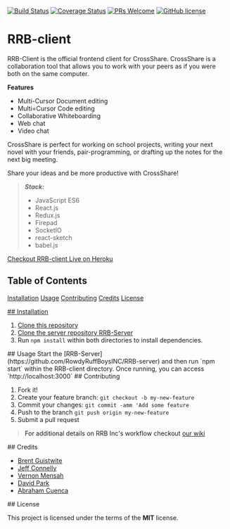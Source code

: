 [![Build Status](https://travis-ci.org/RowdyRuffBoysINC/RRB-client.svg?branch=master)](https://travis-ci.org/RowdyRuffBoysINC/RRB-client) [![Coverage Status](https://coveralls.io/repos/github/RowdyRuffBoysINC/RRB-client/badge.svg?branch=master)](https://coveralls.io/github/RowdyRuffBoysINC/RRB-client?branch=master) [![PRs Welcome](https://img.shields.io/badge/PRs-welcome-brightgreen.svg?style=flat-square)](https://github.com/RowdyRuffBoysINC/RRB-client/pull/new/master) [![GitHub license](https://img.shields.io/badge/license-MIT-blue.svg?style=flat-square)](https://github.com/RowdyRuffBoysINC/RRB-client/blob/master/LICENSE)
# RRB-client
RRB-Client is the official frontend client for CrossShare.
CrossShare is a collaboration tool that allows you to work with your peers as
if you were both on the same computer.

**Features**

- Multi-Cursor Document editing
- Multi=Cursor Code editing
- Collaborative Whiteboarding
- Web chat
- Video chat

CrossShare is perfect for working on school projects, writing your next novel
with your friends, pair-programming, or drafting up the notes for the next big
meeting.

Share your ideas and be more productive with CrossShare!

> ***Stack:***
> - JavaScript ES6
> - React.js
> - Redux.js
> - Firepad
> - SocketIO
> - react-sketch
> - babel.js


[Checkout RRB-client Live on Heroku](https://crossshare.netlify.com)

## Table of Contents
[Installation](#installation)
[Usage](#usage)
[Contributing](#contributing)
[Credits](#credits)
[License](#license)

<a href="installation">
## Installation

1. Clone this repository
2. Clone the server repository [RRB-Server](https://github.com/RowdyRuffBoysINC/RRB-server)
3. Run `npm install` within both directories to install dependencies.


<a name="usage">
## Usage
Start the [RRB-Server](https://github.com/RowdyRuffBoysINC/RRB-server) and then run `npm start` within the RRB-client directory. Once running, you can access `http://localhost:3000`


<a name="contributing">
## Contributing

1. Fork it!
2. Create your feature branch: `git checkout -b my-new-feature`
3. Commit your changes: `git commit -amm 'Add some feature`
4. Push to the branch `git push origin my-new-feature`
5. Submit a pull request

> For additional details on RRB Inc's workflow checkout [our wiki](https://github.com/RowdyRuffBoysINC/RRB-client/wiki)

<a name="credits">
## Credits

- [Brent Guistwite](https://github.com/brentguistwite)
- [Jeff Connelly](https://github.com/jeffconnelly)
- [Vernon Mensah](https://github.com/Alderr)
- [David Park](https://github.com/sadmilk)
- [Abraham Cuenca](https://github.com/yourwebdevguy)

<a name="license">
## License

This project is licensed under the terms of the **MIT** license.